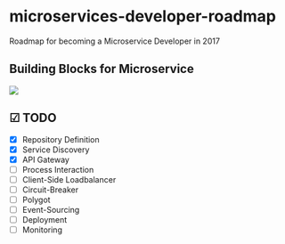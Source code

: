 # microservices-developer-roadmap
Roadmap for becoming a Microservice Developer in 2017

## Building Blocks for Microservice

![](https://github.com/sasikumar-sugumar/microservices-developer-roadmap/blob/master/image/discovery-api-transparent.png)

## ☑ TODO

- [X] Repository Definition 
- [X] Service Discovery 
- [X] API Gateway
- [ ] Process Interaction
- [ ] Client-Side Loadbalancer
- [ ] Circuit-Breaker
- [ ] Polygot
- [ ] Event-Sourcing
- [ ] Deployment
- [ ] Monitoring
